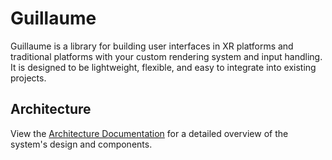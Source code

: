 # Guillaume

Guillaume is a library for building user interfaces in XR platforms and traditional platforms with your custom rendering system and input handling. It is designed to be lightweight, flexible, and easy to integrate into existing projects.

## Architecture

View the [Architecture Documentation](documentations/ARCHITECTURE.md) for a detailed overview of the system's design and components.
